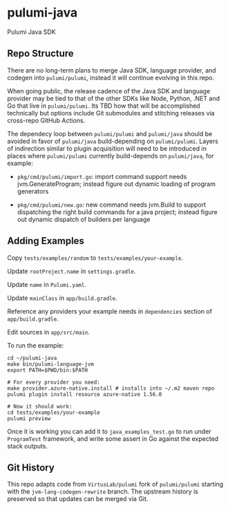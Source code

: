 # pulumi-java

Pulumi Java SDK

## Repo Structure

There are no long-term plans to merge Java SDK, language provider, and
codegen into `pulumi/pulumi`, instead it will continue evolving in
this repo.

When going public, the release cadence of the Java SDK and language
provider may be tied to that of the other SDKs like Node, Python, .NET
and Go that live in `pulumi/pulumi`. Its TBD how that will be
accomplished technically but options include Git submodules and
stitching releases via cross-repo GitHub Actions.

The dependecy loop between `pulumi/pulumi` and `pulumi/java` should be
avoided in favor of `pulumi/java` build-depending on `pulumi/pulumi`.
Layers of indirection similar to plugin acquisition will need to be
introduced in places where `pulumi/pulumi` currently build-depends on
`pulumi/java`, for example:

- `pkg/cmd/pulumi/import.go`: import command support needs
  jvm.GenerateProgram; instead figure out dynamic loading of program
  generators

- `pkg/cmd/pulumi/new.go`: new command needs jvm.Build to support
  dispatching the right build commands for a java project; instead
  figure out dynamic dispatch of builders per language

## Adding Examples

Copy `tests/examples/random` to `tests/examples/your-example`.

Update `rootProject.name` in `settings.gradle`.

Update `name` in `Pulumi.yaml`.

Update `mainClass` in `app/build.gradle`.

Reference any providers your example needs in `dependencies` section
of `app/build.gradle`.

Edit sources in `app/src/main`.

To run the example:

```
cd ~/pulumi-java
make bin/pulumi-language-jvm
export PATH=$PWD/bin:$PATH

# For every provider you need:
make provider.azure-native.install # installs into ~/.m2 maven repo
pulumi plugin install resource azure-native 1.56.0

# Now it should work:
cd tests/examples/your-example
pulumi preview
```

Once it is working you can add it to `java_examples_test.go` to run
under `ProgramTest` framework, and write some assert in Go against the
expected stack outputs.

## Git History

This repo adapts code from `VirtusLab/pulumi` fork of `pulumi/pulumi`
starting with the `jvm-lang-codegen-rewrite` branch. The upstream
history is preserved so that updates can be merged via Git.
